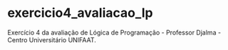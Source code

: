 # exercicio4_avaliacao_lp

Exercício 4 da avaliação de Lógica de Programação - Professor Djalma - Centro Universitário UNIFAAT.

